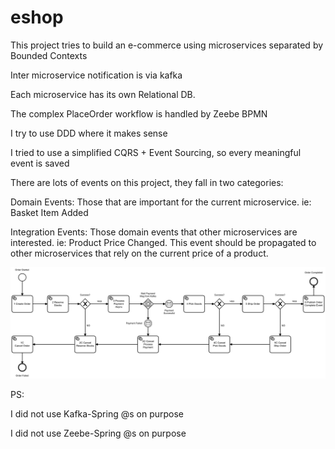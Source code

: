 # eshop
This project tries to build an e-commerce using microservices separated by Bounded Contexts

Inter microservice notification is via kafka

Each microservice has its own Relational DB.

The complex PlaceOrder workflow is handled by Zeebe BPMN

I try to use DDD where it makes sense

I tried to use a simplified CQRS + Event Sourcing, so every meaningful event is saved 


There are lots of events on this project, they fall in two categories: 

Domain Events: Those that are important for the current microservice. ie: Basket Item Added

Integration Events: Those domain events that other microservices are interested. ie: Product Price Changed. This event should be propagated to other microservices that rely on the current price of a product.

![Alt text](place-order.png?raw=true "Optional Title")

PS:

I did not use Kafka-Spring @s on purpose

I did not use Zeebe-Spring @s on purpose
